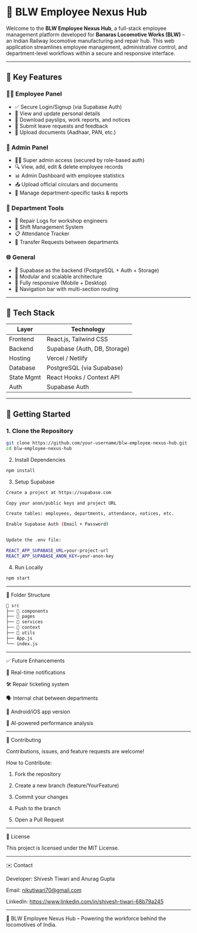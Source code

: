 # 🚂 BLW Employee Nexus Hub

Welcome to the **BLW Employee Nexus Hub**, a full-stack employee management platform developed for **Banaras Locomotive Works (BLW)** – an Indian Railway locomotive manufacturing and repair hub. This web application streamlines employee management, administrative control, and department-level workflows within a secure and responsive interface.

---

## 📌 Key Features

### 🧑‍💼 Employee Panel
- ✅ Secure Login/Signup (via Supabase Auth)
- 👤 View and update personal details
- 📄 Download payslips, work reports, and notices
- 📝 Submit leave requests and feedback
- 🧾 Upload documents (Aadhaar, PAN, etc.)

### 🔐 Admin Panel
- 🧑‍💻 Super admin access (secured by role-based auth)
- 🔍 View, add, edit & delete employee records
- 📊 Admin Dashboard with employee statistics
- 📤 Upload official circulars and documents
- 🧾 Manage department-specific tasks & reports

### 🧰 Department Tools
- 🚧 Repair Logs for workshop engineers
- 📆 Shift Management System
- 📋 Attendance Tracker
- 🔄 Transfer Requests between departments

### 🌐 General
- 💾 Supabase as the backend (PostgreSQL + Auth + Storage)
- 🧱 Modular and scalable architecture
- 📱 Fully responsive (Mobile + Desktop)
- 🧭 Navigation bar with multi-section routing

---

## 🔧 Tech Stack

| Layer        | Technology          |
|--------------|---------------------|
| Frontend     | React.js, Tailwind CSS |
| Backend      | Supabase (Auth, DB, Storage) |
| Hosting      | Vercel / Netlify     |
| Database     | PostgreSQL (via Supabase) |
| State Mgmt   | React Hooks / Context API |
| Auth         | Supabase Auth        |

---

## 🚀 Getting Started

### 1. Clone the Repository

```bash
git clone https://github.com/your-username/blw-employee-nexus-hub.git
cd blw-employee-nexus-hub
```

2. Install Dependencies
```bash
npm install
```

3. Setup Supabase
```bash
Create a project at https://supabase.com

Copy your anon/public keys and project URL

Create tables: employees, departments, attendance, notices, etc.

Enable Supabase Auth (Email + Password)


Update the .env file:

REACT_APP_SUPABASE_URL=your-project-url
REACT_APP_SUPABASE_ANON_KEY=your-anon-key
```
4. Run Locally
```bash
npm start

```
---

🧪 Folder Structure
```bash
📁 src
├── 📁 components
├── 📁 pages
├── 📁 services
├── 📁 context
├── 📁 utils
├── App.js
└── index.js
```

---

✅ Future Enhancements

🔔 Real-time notifications

🛠️ Repair ticketing system

🗣️ Internal chat between departments

📱 Android/iOS app version

🧠 AI-powered performance analysis



---

🙌 Contributing

Contributions, issues, and feature requests are welcome!

How to Contribute:

1. Fork the repository


2. Create a new branch (feature/YourFeature)


3. Commit your changes


4. Push to the branch


5. Open a Pull Request



---

📄 License

This project is licensed under the MIT License.


---

✉️ Contact

Developer: Shivesh Tiwari and Anurag Gupta

Email: nikutiwari70@gmail.com

LinkedIn: https://www.linkedin.com/in/shivesh-tiwari-68b79a245 

---

🚀 BLW Employee Nexus Hub – Powering the workforce behind the locomotives of India.
